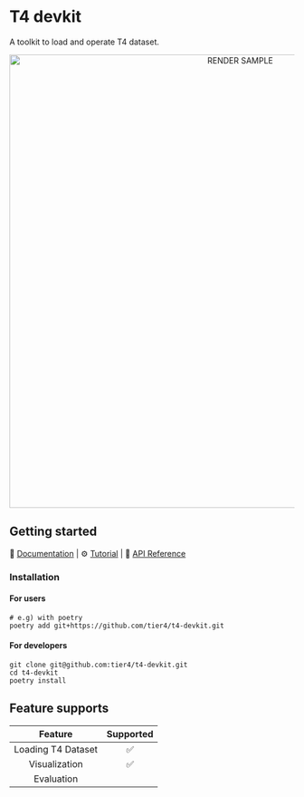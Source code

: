 # T4 devkit

A toolkit to load and operate T4 dataset.

<div align="center">
    <img src="docs/assets/render_scene.gif" width="800" alt="RENDER SAMPLE"/>
</div>

## Getting started

📘 [Documentation](https://tier4.github.io/t4-devkit/) |
⚙️ [Tutorial](https://tier4.github.io/t4-devkit/tutorials/initialize/) |
🧰 [API Reference](https://tier4.github.io/t4-devkit/apis/tier4/)

### Installation

#### For users

```shell
# e.g) with poetry
poetry add git+https://github.com/tier4/t4-devkit.git
```

#### For developers

```shell
git clone git@github.com:tier4/t4-devkit.git
cd t4-devkit
poetry install
```

## Feature supports

|      Feature       | Supported |
| :----------------: | :-------: |
| Loading T4 Dataset |    ✅     |
|   Visualization    |    ✅     |
|     Evaluation     |           |
